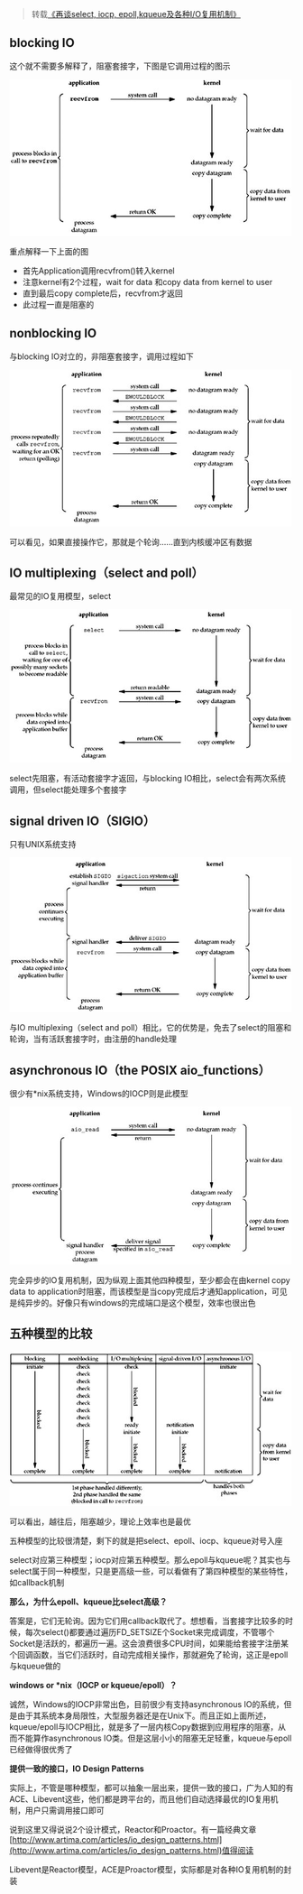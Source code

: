 >转载[《再谈select, iocp, epoll,kqueue及各种I/O复用机制》](http://blog.csdn.net/shallwake/article/details/5265287)

## blocking IO

这个就不需要多解释了，阻塞套接字，下图是它调用过程的图示

![image](./image/01.jpg)

重点解释一下上面的图

* 首先Application调用recvfrom()转入kernel
* 注意kernel有2个过程，wait for data 和copy data from kernel to user
* 直到最后copy complete后，recvfrom才返回
* 此过程一直是阻塞的

## nonblocking IO

与blocking IO对立的，非阻塞套接字，调用过程如下

![image](./image/02.jpg)

可以看见，如果直接操作它，那就是个轮询......直到内核缓冲区有数据

## IO multiplexing（select and poll）

最常见的IO复用模型，select

![image](./image/03.jpg)

select先阻塞，有活动套接字才返回，与blocking IO相比，select会有两次系统调用，但select能处理多个套接字

## signal driven IO（SIGIO）

只有UNIX系统支持

![image](./image/04.jpg)

与IO multiplexing（select and poll）相比，它的优势是，免去了select的阻塞和轮询，当有活跃套接字时，由注册的handle处理

## asynchronous IO（the POSIX aio_functions）

很少有\*nix系统支持，Windows的IOCP则是此模型

![image](./image/05.jpg)

完全异步的IO复用机制，因为纵观上面其他四种模型，至少都会在由kernel copy data to application时阻塞，而该模型是当copy完成后才通知application，可见是纯异步的。好像只有windows的完成端口是这个模型，效率也很出色

## 五种模型的比较

![image](./image/06.jpg)

可以看出，越往后，阻塞越少，理论上效率也是最优

五种模型的比较很清楚，剩下的就是把select、epoll、iocp、kqueue对号入座

select对应第三种模型；iocp对应第五种模型。那么epoll与kqueue呢？其实也与select属于同一种模型，只是更高级一些，可以看做有了第四种模型的某些特性，如callback机制

**那么，为什么epoll、kqueue比select高级？**

答案是，它们无轮询。因为它们用callback取代了。想想看，当套接字比较多的时候，每次select()都要通过遍历FD_SETSIZE个Socket来完成调度，不管哪个Socket是活跃的，都遍历一遍。这会浪费很多CPU时间，如果能给套接字注册某个回调函数，当它们活跃时，自动完成相关操作，那就避免了轮询，这正是epoll与kqueue做的

**windows or \*nix（IOCP or kqueue/epoll）？**

诚然，Windows的IOCP非常出色，目前很少有支持asynchronous IO的系统，但是由于其系统本身局限性，大型服务器还是在Unix下。而且正如上面所述，kqueue/epoll与IOCP相比，就是多了一层内核Copy数据到应用程序的阻塞，从而不能算作asynchronous IO类。但是这层小小的阻塞无足轻重，kqueue与epoll已经做得很优秀了

**提供一致的接口，IO Design Patterns**

实际上，不管是哪种模型，都可以抽象一层出来，提供一致的接口，广为人知的有ACE、Libevent这些，他们都是跨平台的，而且他们自动选择最优的IO复用机制，用户只需调用接口即可

说到这里又得说说2个设计模式，Reactor和Proactor。有一篇经典文章[http://www.artima.com/articles/io_design_patterns.html](http://www.artima.com/articles/io_design_patterns.html)值得阅读

Libevent是Reactor模型，ACE是Proactor模型，实际都是对各种IO复用机制的封装
